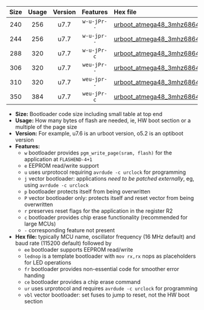 |Size|Usage|Version|Features|Hex file|
|:-:|:-:|:-:|:-:|:--|
|240|256|u7.7|`w-u-jPr--`|[urboot_atmega48_3mhz6864_57600bps_lednop_ur_vbl.hex](https://raw.githubusercontent.com/stefanrueger/urboot.hex/main/mcus/atmega48/fcpu_3mhz6864/57600_bps/urboot_atmega48_3mhz6864_57600bps_lednop_ur_vbl.hex)|
|244|256|u7.7|`w-u-jpr--`|[urboot_atmega48_3mhz6864_57600bps_lednop_fr_ur_vbl.hex](https://raw.githubusercontent.com/stefanrueger/urboot.hex/main/mcus/atmega48/fcpu_3mhz6864/57600_bps/urboot_atmega48_3mhz6864_57600bps_lednop_fr_ur_vbl.hex)|
|288|320|u7.7|`w-u-jPr-c`|[urboot_atmega48_3mhz6864_57600bps_lednop_fr_ce_ur_vbl.hex](https://raw.githubusercontent.com/stefanrueger/urboot.hex/main/mcus/atmega48/fcpu_3mhz6864/57600_bps/urboot_atmega48_3mhz6864_57600bps_lednop_fr_ce_ur_vbl.hex)|
|306|320|u7.7|`weu-jPr--`|[urboot_atmega48_3mhz6864_57600bps_ee_lednop_ur_vbl.hex](https://raw.githubusercontent.com/stefanrueger/urboot.hex/main/mcus/atmega48/fcpu_3mhz6864/57600_bps/urboot_atmega48_3mhz6864_57600bps_ee_lednop_ur_vbl.hex)|
|310|320|u7.7|`weu-jpr--`|[urboot_atmega48_3mhz6864_57600bps_ee_lednop_fr_ur_vbl.hex](https://raw.githubusercontent.com/stefanrueger/urboot.hex/main/mcus/atmega48/fcpu_3mhz6864/57600_bps/urboot_atmega48_3mhz6864_57600bps_ee_lednop_fr_ur_vbl.hex)|
|350|384|u7.7|`weu-jPr-c`|[urboot_atmega48_3mhz6864_57600bps_ee_lednop_fr_ce_ur_vbl.hex](https://raw.githubusercontent.com/stefanrueger/urboot.hex/main/mcus/atmega48/fcpu_3mhz6864/57600_bps/urboot_atmega48_3mhz6864_57600bps_ee_lednop_fr_ce_ur_vbl.hex)|

- **Size:** Bootloader code size including small table at top end
- **Usage:** How many bytes of flash are needed, ie, HW boot section or a multiple of the page size
- **Version:** For example, u7.6 is an urboot version, o5.2 is an optiboot version
- **Features:**
  + `w` bootloader provides `pgm_write_page(sram, flash)` for the application at `FLASHEND-4+1`
  + `e` EEPROM read/write support
  + `u` uses urprotocol requiring `avrdude -c urclock` for programming
  + `j` vector bootloader: applications *need to be patched externally*, eg, using `avrdude -c urclock`
  + `p` bootloader protects itself from being overwritten
  + `P` vector bootloader only: protects itself and reset vector from being overwritten
  + `r` preserves reset flags for the application in the register R2
  + `c` bootloader provides chip erase functionality (recommended for large MCUs)
  + `-` corresponding feature not present
- **Hex file:** typically MCU name, oscillator frequency (16 MHz default) and baud rate (115200 default) followed by
  + `ee` bootloader supports EEPROM read/write
  + `lednop` is a template bootloader with `mov rx,rx` nops as placeholders for LED operations
  + `fr` bootloader provides non-essential code for smoother error handing
  + `ce` bootloader provides a chip erase command
  + `ur` uses urprotocol and requires `avrdude -c urclock` for programming
  + `vbl` vector bootloader: set fuses to jump to reset, not the HW boot section
